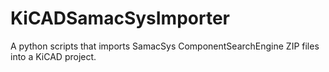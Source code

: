 # KiCADSamacSysImporter
A python scripts that imports SamacSys ComponentSearchEngine ZIP files into a KiCAD project.
